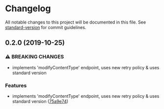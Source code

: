 # Changelog

All notable changes to this project will be documented in this file. See [standard-version](https://github.com/conventional-changelog/standard-version) for commit guidelines.

## 0.2.0 (2019-10-25)


### ⚠ BREAKING CHANGES

* implements 'modifyContentType' endpoint, uses new retry policy & uses standard version

### Features

* implements 'modifyContentType' endpoint, uses new retry policy & uses standard version ([75a9e74](https://github.com///commit/75a9e7439b6f87fe71cd6118ec7eb4e57099c210))
